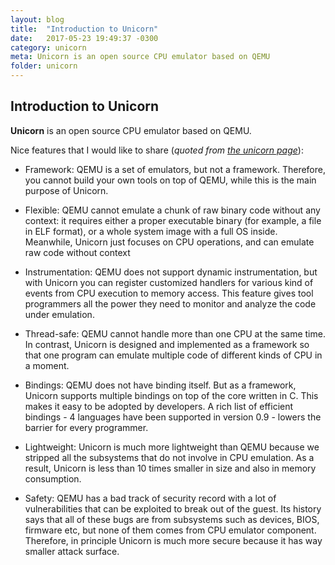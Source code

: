 ```yaml
---
layout: blog
title:  "Introduction to Unicorn"
date:   2017-05-23 19:49:37 -0300
category: unicorn
meta: Unicorn is an open source CPU emulator based on QEMU
folder: unicorn
---
```

## Introduction to Unicorn

**Unicorn** is an open source CPU emulator based on QEMU.

Nice features that I would like to share (*quoted from [the unicorn page](http://www.unicorn-engine.org/docs/beyond_qemu.html)*):
* Framework: QEMU is a set of emulators, but not a framework. Therefore, you
  cannot build your own tools on top of QEMU, while this is the main purpose of
  Unicorn.

* Flexible: QEMU cannot emulate a chunk of raw binary code without any context:
  it requires either a proper executable binary (for example, a file in ELF
  format), or a whole system image with a full OS inside. Meanwhile, Unicorn
  just focuses on CPU operations, and can emulate raw code without context 

* Instrumentation: QEMU does not support dynamic instrumentation, but with
  Unicorn you can register customized handlers for various kind of events from
  CPU execution to memory access. This feature gives tool programmers all the
  power they need to monitor and analyze the code under emulation.

* Thread-safe: QEMU cannot handle more than one CPU at the same time. In
  contrast, Unicorn is designed and implemented as a framework so that one
  program can emulate multiple code of different kinds of CPU in a moment.

* Bindings: QEMU does not have binding itself. But as a framework, Unicorn
  supports multiple bindings on top of the core written in C. This makes it
  easy to be adopted by developers. A rich list of efficient bindings - 4
  languages have been supported in version 0.9 - lowers the barrier for every
  programmer.

* Lightweight: Unicorn is much more lightweight than QEMU because we stripped
  all the subsystems that do not involve in CPU emulation. As a result, Unicorn
  is less than 10 times smaller in size and also in memory consumption.

* Safety: QEMU has a bad track of security record with a lot of vulnerabilities
  that can be exploited to break out of the guest. Its history says that all of
  these bugs are from subsystems such as devices, BIOS, firmware etc, but none
  of them comes from CPU emulator component. Therefore, in principle Unicorn is
  much more secure because it has way smaller attack surface.

